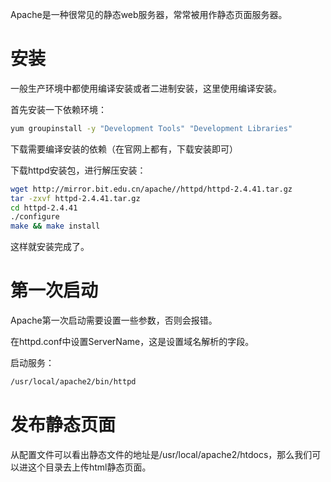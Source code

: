 Apache是一种很常见的静态web服务器，常常被用作静态页面服务器。

# 安装

一般生产环境中都使用编译安装或者二进制安装，这里使用编译安装。

首先安装一下依赖环境：

```bash
yum groupinstall -y "Development Tools" "Development Libraries"
```

下载需要编译安装的依赖（在官网上都有，下载安装即可）

下载httpd安装包，进行解压安装：

```bash
wget http://mirror.bit.edu.cn/apache//httpd/httpd-2.4.41.tar.gz
tar -zxvf httpd-2.4.41.tar.gz
cd httpd-2.4.41
./configure
make && make install
```

这样就安装完成了。

# 第一次启动

Apache第一次启动需要设置一些参数，否则会报错。

在httpd.conf中设置ServerName，这是设置域名解析的字段。

启动服务：

```bash
/usr/local/apache2/bin/httpd
```

# 发布静态页面

从配置文件可以看出静态文件的地址是/usr/local/apache2/htdocs，那么我们可以进这个目录去上传html静态页面。